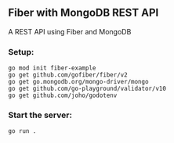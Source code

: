 ## Fiber with MongoDB REST API

A REST API using Fiber and MongoDB

### Setup:

```
go mod init fiber-example
go get github.com/gofiber/fiber/v2
go get go.mongodb.org/mongo-driver/mongo
go get github.com/go-playground/validator/v10
go get github.com/joho/godotenv
```

### Start the server:

```
go run .
```

